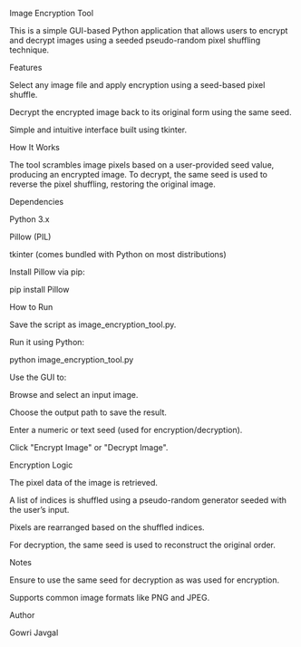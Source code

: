 Image Encryption Tool

This is a simple GUI-based Python application that allows users to encrypt and decrypt images using a seeded pseudo-random pixel shuffling technique.

Features

Select any image file and apply encryption using a seed-based pixel shuffle.

Decrypt the encrypted image back to its original form using the same seed.

Simple and intuitive interface built using tkinter.

How It Works

The tool scrambles image pixels based on a user-provided seed value, producing an encrypted image. To decrypt, the same seed is used to reverse the pixel shuffling, restoring the original image.

Dependencies

Python 3.x

Pillow (PIL)

tkinter (comes bundled with Python on most distributions)

Install Pillow via pip:

pip install Pillow

How to Run

Save the script as image_encryption_tool.py.

Run it using Python:

python image_encryption_tool.py

Use the GUI to:

Browse and select an input image.

Choose the output path to save the result.

Enter a numeric or text seed (used for encryption/decryption).

Click "Encrypt Image" or "Decrypt Image".

Encryption Logic

The pixel data of the image is retrieved.

A list of indices is shuffled using a pseudo-random generator seeded with the user’s input.

Pixels are rearranged based on the shuffled indices.

For decryption, the same seed is used to reconstruct the original order.

Notes

Ensure to use the same seed for decryption as was used for encryption.

Supports common image formats like PNG and JPEG.

Author

Gowri Javgal
